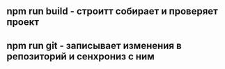 ## npm run build - строитт собирает и проверяет проект
## npm run git - записывает изменения в репозиторий и сенхрониз с ним
